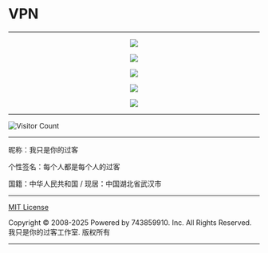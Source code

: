 # VPN

---

<p align="center">
  <img src="https://raw.gitmirror.com/743859910/VPN/master/img/1.webp">
</p>

<p align="center">
  <img src="https://raw.gitmirror.com/743859910/VPN/master/img/2.webp">
</p>

<p align="center">
  <img src="https://raw.gitmirror.com/743859910/VPN/master/img/3.webp">
</p>

<p align="center">
  <img src="https://raw.gitmirror.com/743859910/VPN/master/img/4.webp">
</p>

<p align="center">
  <img src="https://raw.gitmirror.com/743859910/VPN/master/img/5.webp">
</p>

---

![Visitor Count](https://profile-counter.glitch.me/{VPN}/count.svg)

---

昵称：我只是你的过客

个性签名：每个人都是每个人的过客

国籍：中华人民共和国 / 现居：中国湖北省武汉市

---

[MIT License](https://github.com/743859910/VPN/blob/master/LICENSE)

Copyright © 2008-2025 Powered by 743859910. Inc. All Rights Reserved. 我只是你的过客工作室. 版权所有

---
